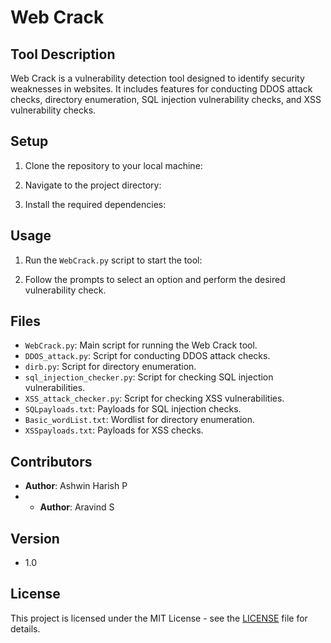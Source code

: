 # Web Crack

## Tool Description
Web Crack is a vulnerability detection tool designed to identify security weaknesses in websites. It includes features for conducting DDOS attack checks, directory enumeration, SQL injection vulnerability checks, and XSS vulnerability checks.

## Setup
1. Clone the repository to your local machine:

2. Navigate to the project directory:

3. Install the required dependencies:


## Usage
1. Run the `WebCrack.py` script to start the tool:

2. Follow the prompts to select an option and perform the desired vulnerability check.

## Files
- `WebCrack.py`: Main script for running the Web Crack tool.
- `DDOS_attack.py`: Script for conducting DDOS attack checks.
- `dirb.py`: Script for directory enumeration.
- `sql_injection_checker.py`: Script for checking SQL injection vulnerabilities.
- `XSS_attack_checker.py`: Script for checking XSS vulnerabilities.
- `SQLpayloads.txt`: Payloads for SQL injection checks.
- `Basic_wordList.txt`: Wordlist for directory enumeration.
- `XSSpayloads.txt`: Payloads for XSS checks.

## Contributors
- **Author**: Ashwin Harish P
- - **Author**: Aravind S

## Version
- 1.0

## License
This project is licensed under the MIT License - see the [LICENSE](LICENSE) file for details.
